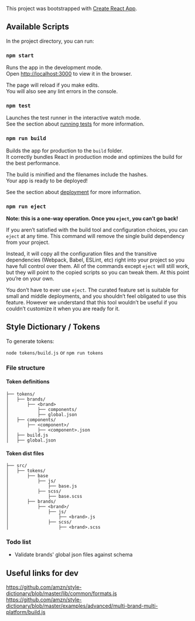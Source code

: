 This project was bootstrapped with [Create React App](https://github.com/facebook/create-react-app).

## Available Scripts

In the project directory, you can run:

### `npm start`

Runs the app in the development mode.<br />
Open [http://localhost:3000](http://localhost:3000) to view it in the browser.

The page will reload if you make edits.<br />
You will also see any lint errors in the console.

### `npm test`

Launches the test runner in the interactive watch mode.<br />
See the section about [running tests](https://facebook.github.io/create-react-app/docs/running-tests) for more information.

### `npm run build`

Builds the app for production to the `build` folder.<br />
It correctly bundles React in production mode and optimizes the build for the best performance.

The build is minified and the filenames include the hashes.<br />
Your app is ready to be deployed!

See the section about [deployment](https://facebook.github.io/create-react-app/docs/deployment) for more information.

### `npm run eject`

**Note: this is a one-way operation. Once you `eject`, you can’t go back!**

If you aren’t satisfied with the build tool and configuration choices, you can `eject` at any time. This command will remove the single build dependency from your project.

Instead, it will copy all the configuration files and the transitive dependencies (Webpack, Babel, ESLint, etc) right into your project so you have full control over them. All of the commands except `eject` will still work, but they will point to the copied scripts so you can tweak them. At this point you’re on your own.

You don’t have to ever use `eject`. The curated feature set is suitable for small and middle deployments, and you shouldn’t feel obligated to use this feature. However we understand that this tool wouldn’t be useful if you couldn’t customize it when you are ready for it.

## Style Dictionary / Tokens

To generate tokens:

`node tokens/build.js` or `npm run tokens`

### File structure

#### Token definitions

```
├── tokens/
│   ├── brands/
│       ├── <brand>
│           ├── components/
│           ├── global.json
│   ├── components/
│       ├── <component>/
│           ├── <component>.json
│   ├── build.js
│   ├── global.json
```

#### Token dist files
```
├── src/
│   ├── tokens/
│       ├── base
│           ├── js/
│               ├── base.js
│           ├── scss/
│               ├── base.scss
│       ├── brands/
│           ├── <brand>/
│               ├── js/
│                   ├── <brand>.js
│               ├── scss/
│                   ├── <brand>.scss

```

### Todo list
- Validate brands' global json files against schema 


## Useful links for dev

https://github.com/amzn/style-dictionary/blob/master/lib/common/formats.js
https://github.com/amzn/style-dictionary/blob/master/examples/advanced/multi-brand-multi-platform/build.js 

